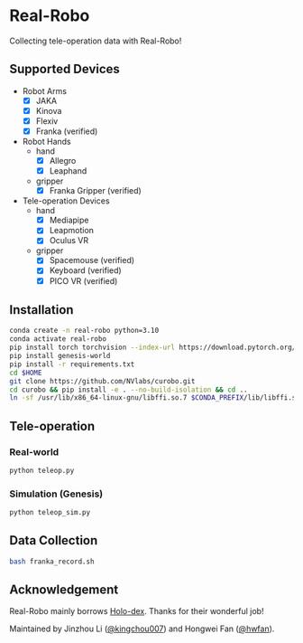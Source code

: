 # Real-Robo

Collecting tele-operation data with Real-Robo!

## Supported Devices

- Robot Arms
  - [x] JAKA
  - [x] Kinova
  - [x] Flexiv
  - [x] Franka (verified)
- Robot Hands
  - hand
    - [x] Allegro
    - [x] Leaphand
  - gripper
    - [x] Franka Gripper (verified)
- Tele-operation Devices
  - hand
    - [x] Mediapipe
    - [x] Leapmotion
    - [x] Oculus VR
  - gripper
    - [x] Spacemouse (verified)
    - [x] Keyboard (verified)
    - [x] PICO VR (verified)

## Installation

```bash
conda create -n real-robo python=3.10
conda activate real-robo
pip install torch torchvision --index-url https://download.pytorch.org/whl/cu118
pip install genesis-world
pip install -r requirements.txt
cd $HOME
git clone https://github.com/NVlabs/curobo.git
cd curobo && pip install -e . --no-build-isolation && cd ..
ln -sf /usr/lib/x86_64-linux-gnu/libffi.so.7 $CONDA_PREFIX/lib/libffi.so.7
```

## Tele-operation

### Real-world

```bash
python teleop.py
```

### Simulation (Genesis)
```bash
python teleop_sim.py
```

## Data Collection

```bash
bash franka_record.sh
```

## Acknowledgement

Real-Robo mainly borrows [Holo-dex](https://github.com/SridharPandian/Holo-Dex). Thanks for their wonderful job!

Maintained by Jinzhou Li ([@kingchou007](https://github.com/kingchou007)) and Hongwei Fan ([@hwfan](https://github.com/hwfan)).